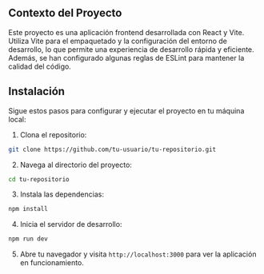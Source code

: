 ## Contexto del Proyecto

Este proyecto es una aplicación frontend desarrollada con React y Vite. Utiliza Vite para el empaquetado y la configuración del entorno de desarrollo, lo que permite una experiencia de desarrollo rápida y eficiente. Además, se han configurado algunas reglas de ESLint para mantener la calidad del código.

## Instalación

Sigue estos pasos para configurar y ejecutar el proyecto en tu máquina local:

1. Clona el repositorio:
  ```bash
  git clone https://github.com/tu-usuario/tu-repositorio.git
  ```

2. Navega al directorio del proyecto:
  ```bash
  cd tu-repositorio
  ```

3. Instala las dependencias:
  ```bash
  npm install
  ```

4. Inicia el servidor de desarrollo:
  ```bash
  npm run dev
  ```

5. Abre tu navegador y visita `http://localhost:3000` para ver la aplicación en funcionamiento.